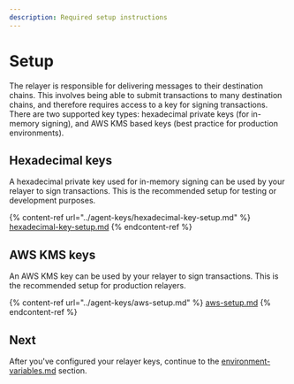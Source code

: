 ```yaml
---
description: Required setup instructions
---
```


# Setup

The relayer is responsible for delivering messages to their destination chains. This involves being able to submit transactions to many destination chains, and therefore requires access to a key for signing transactions. There are two supported key types: hexadecimal private keys (for in-memory signing), and AWS KMS based keys (best practice for production environments).

## Hexadecimal keys

A hexadecimal private key used for in-memory signing can be used by your relayer to sign transactions. This is the recommended setup for testing or development purposes.

{% content-ref url="../agent-keys/hexadecimal-key-setup.md" %}
[hexadecimal-key-setup.md](../agent-keys/hexadecimal-key-setup.md)
{% endcontent-ref %}

## AWS KMS keys

An AWS KMS key can be used by your relayer to sign transactions. This is the recommended setup for production relayers.

{% content-ref url="../agent-keys/aws-setup.md" %}
[aws-setup.md](../agent-keys/aws-setup.md)
{% endcontent-ref %}

## Next

After you've configured your relayer keys, continue to the [environment-variables.md](environment-variables.md "mention") section.
